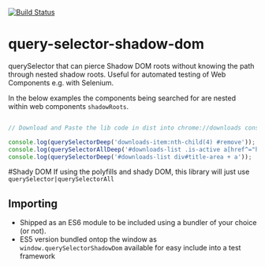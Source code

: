 [![Build Status](https://travis-ci.org/Georgegriff/query-selector-shadow-dom.svg?branch=master)](https://travis-ci.org/Georgegriff/query-selector-shadow-dom)

# query-selector-shadow-dom
querySelector that can pierce Shadow DOM roots without knowing the path through nested shadow roots. Useful for automated testing of Web Components e.g. with Selenium.

In the below examples the components being searched for are nested within web components `shadowRoots`.

```javascript

// Download and Paste the lib code in dist into chrome://downloads console to try it out :)

console.log(querySelectorDeep('downloads-item:nth-child(4) #remove'));
console.log(querySelectorAllDeep('#downloads-list .is-active a[href^="https://"]'));
console.log(querySelectorDeep('#downloads-list div#title-area + a'));

```

#Shady DOM
If using the polyfills and shady DOM, this library will just use `querySelector|querySelectorAll`

## Importing
- Shipped as an ES6 module to be included using a bundler of your choice (or not).
- ES5 version bundled ontop the window as `window.querySelectorShadowDom` available for easy include into a test framework
